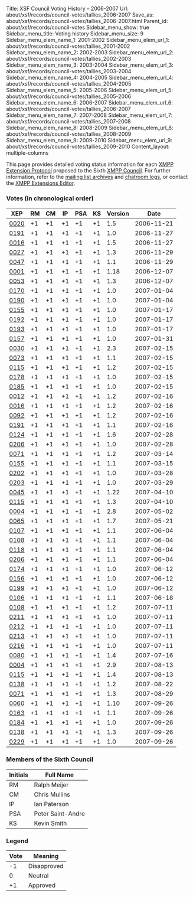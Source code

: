 Title: XSF Council Voting History – 2006-2007
Url: about/xsf/records/council-votes/tallies_2006-2007
Save_as: about/xsf/records/council-votes/tallies_2006-2007.html
Parent_id: about/xsf/records/council-votes
Sidebar_menu_show: true
Sidebar_menu_title: Voting history
Sidebar_menu_size: 9
Sidebar_menu_elem_name_1: 2001-2002
Sidebar_menu_elem_url_1: about/xsf/records/council-votes/tallies_2001-2002
Sidebar_menu_elem_name_2: 2002-2003
Sidebar_menu_elem_url_2: about/xsf/records/council-votes/tallies_2002-2003
Sidebar_menu_elem_name_3: 2003-2004
Sidebar_menu_elem_url_3: about/xsf/records/council-votes/tallies_2003-2004
Sidebar_menu_elem_name_4: 2004-2005
Sidebar_menu_elem_url_4: about/xsf/records/council-votes/tallies_2004-2005
Sidebar_menu_elem_name_5: 2005-2006
Sidebar_menu_elem_url_5: about/xsf/records/council-votes/tallies_2005-2006
Sidebar_menu_elem_name_6: 2006-2007
Sidebar_menu_elem_url_6: about/xsf/records/council-votes/tallies_2006-2007
Sidebar_menu_elem_name_7: 2007-2008
Sidebar_menu_elem_url_7: about/xsf/records/council-votes/tallies_2007-2008
Sidebar_menu_elem_name_8: 2008-2009
Sidebar_menu_elem_url_8: about/xsf/records/council-votes/tallies_2008-2009
Sidebar_menu_elem_name_9: 2009-2010
Sidebar_menu_elem_url_9: about/xsf/records/council-votes/tallies_2009-2010
Content_layout: multiple-columns

This page provides detailed voting status information for each [XMPP Extension Protocol] proposed to the Sixth [XMPP Council](2006-2007). For further information, refer to the [mailing list archives] and [chatroom logs], or contact the [XMPP Extensions Editor].

### Votes (in chronological order)

| XEP    | RM  | CM  | IP  | PSA | KS  | Version | Date       |
|--------|-----|-----|-----|-----|-----|---------|------------|
| [0020] | +1  | +1  | +1  | +1  | +1  | 1.5     | 2006-11-21 |
| [0191] | +1  | +1  | +1  | +1  | +1  | 1.0     | 2006-11-27 |
| [0016] | +1  | +1  | +1  | +1  | +1  | 1.5     | 2006-11-27 |
| [0027] | +1  | +1  | +1  | +1  | +1  | 1.3     | 2006-11-29 |
| [0047] | +1  | +1  | +1  | +1  | +1  | 1.1     | 2006-11-29 |
| [0001] | +1  | +1  | +1  | +1  | +1  | 1.18    | 2006-12-07 |
| [0053] | +1  | +1  | +1  | +1  | +1  | 1.3     | 2006-12-07 |
| [0170] | +1  | +1  | +1  | +1  | +1  | 1.0     | 2007-01-04 |
| [0190] | +1  | +1  | +1  | +1  | +1  | 1.0     | 2007-01-04 |
| [0155] | +1  | +1  | +1  | +1  | +1  | 1.0     | 2007-01-17 |
| [0192] | +1  | +1  | +1  | +1  | +1  | 1.0     | 2007-01-17 |
| [0193] | +1  | +1  | +1  | +1  | +1  | 1.0     | 2007-01-17 |
| [0157] | +1  | +1  | +1  | +1  | +1  | 1.0     | 2007-01-31 |
| [0030] | +1  | +1  | +1  | +1  | +1  | 2.3     | 2007-02-15 |
| [0073] | +1  | +1  | +1  | +1  | +1  | 1.1     | 2007-02-15 |
| [0115] | +1  | +1  | +1  | +1  | +1  | 1.2     | 2007-02-15 |
| [0178] | +1  | +1  | +1  | +1  | +1  | 1.0     | 2007-02-15 |
| [0185] | +1  | +1  | +1  | +1  | +1  | 1.0     | 2007-02-15 |
| [0012] | +1  | +1  | +1  | +1  | +1  | 1.2     | 2007-02-16 |
| [0016] | +1  | +1  | +1  | +1  | +1  | 1.2     | 2007-02-16 |
| [0092] | +1  | +1  | +1  | +1  | +1  | 1.2     | 2007-02-16 |
| [0191] | +1  | +1  | +1  | +1  | +1  | 1.1     | 2007-02-16 |
| [0124] | +1  | +1  | +1  | +1  | +1  | 1.6     | 2007-02-28 |
| [0206] | +1  | +1  | +1  | +1  | +1  | 1.0     | 2007-02-28 |
| [0071] | +1  | +1  | +1  | +1  | +1  | 1.2     | 2007-03-14 |
| [0155] | +1  | +1  | +1  | +1  | +1  | 1.1     | 2007-03-15 |
| [0202] | +1  | +1  | +1  | +1  | +1  | 1.0     | 2007-03-28 |
| [0203] | +1  | +1  | +1  | +1  | +1  | 1.0     | 2007-03-29 |
| [0045] | +1  | +1  | +1  | +1  | +1  | 1.22    | 2007-04-10 |
| [0115] | +1  | +1  | +1  | +1  | +1  | 1.3     | 2007-04-10 |
| [0004] | +1  | +1  | +1  | +1  | +1  | 2.8     | 2007-05-02 |
| [0065] | +1  | +1  | +1  | +1  | +1  | 1.7     | 2007-05-21 |
| [0107] | +1  | +1  | +1  | +1  | +1  | 1.1     | 2007-06-04 |
| [0108] | +1  | +1  | +1  | +1  | +1  | 1.1     | 2007-06-04 |
| [0118] | +1  | +1  | +1  | +1  | +1  | 1.1     | 2007-06-04 |
| [0206] | +1  | +1  | +1  | +1  | +1  | 1.1     | 2007-06-04 |
| [0174] | +1  | +1  | +1  | +1  | +1  | 1.0     | 2007-06-12 |
| [0156] | +1  | +1  | +1  | +1  | +1  | 1.0     | 2007-06-12 |
| [0199] | +1  | +1  | +1  | +1  | +1  | 1.0     | 2007-06-12 |
| [0106] | +1  | +1  | +1  | +1  | +1  | 1.1     | 2007-06-18 |
| [0108] | +1  | +1  | +1  | +1  | +1  | 1.2     | 2007-07-11 |
| [0211] | +1  | +1  | +1  | +1  | +1  | 1.0     | 2007-07-11 |
| [0212] | +1  | +1  | +1  | +1  | +1  | 1.0     | 2007-07-11 |
| [0213] | +1  | +1  | +1  | +1  | +1  | 1.0     | 2007-07-11 |
| [0216] | +1  | +1  | +1  | +1  | +1  | 1.0     | 2007-07-11 |
| [0080] | +1  | +1  | +1  | +1  | +1  | 1.4     | 2007-07-16 |
| [0004] | +1  | +1  | +1  | +1  | +1  | 2.9     | 2007-08-13 |
| [0115] | +1  | +1  | +1  | +1  | +1  | 1.4     | 2007-08-13 |
| [0138] | +1  | +1  | +1  | +1  | +1  | 1.2     | 2007-08-22 |
| [0071] | +1  | +1  | +1  | +1  | +1  | 1.3     | 2007-08-29 |
| [0060] | +1  | +1  | +1  | +1  | +1  | 1.10    | 2007-09-26 |
| [0163] | +1  | +1  | +1  | +1  | +1  | 1.1     | 2007-09-26 |
| [0184] | +1  | +1  | +1  | +1  | +1  | 1.0     | 2007-09-26 |
| [0138] | +1  | +1  | +1  | +1  | +1  | 1.3     | 2007-09-26 |
| [0229] | +1  | +1  | +1  | +1  | +1  | 1.0     | 2007-09-26 |

### Members of the Sixth Council

| Initials | Full Name         |
|----------|-------------------|
| RM       | Ralph Meijer      |
| CM       | Chris Mullins     |
| IP       | Ian Paterson      |
| PSA      | Peter Saint-Andre |
| KS       | Kevin Smith       |

### Legend

| Vote | Meaning      |
|------|--------------|
| -1   | Disapproved  |
| 0    | Neutral      |
| +1   | Approved     |

  [XMPP Extension Protocol]: /extensions/
  [XMPP Council]: /council/
  [mailing list archives]: http://mail.jabber.org/pipermail/council/
  [chatroom logs]: http://logs.jabber.org/council@conference.jabber.org/
  [XMPP Extensions Editor]: /extensions/editor.shtml
  [0020]: /extensions/xep-0020.html
  [0191]: /extensions/xep-0191.html
  [0016]: /extensions/xep-0016.html
  [0027]: /extensions/xep-0027.html
  [0047]: /extensions/xep-0047.html
  [0001]: /extensions/xep-0001.html
  [0053]: /extensions/xep-0053.html
  [0170]: /extensions/xep-0170.html
  [0190]: /extensions/xep-0190.html
  [0155]: /extensions/xep-0155.html
  [0192]: /extensions/xep-0192.html
  [0193]: /extensions/xep-0193.html
  [0157]: /extensions/xep-0157.html
  [0030]: /extensions/xep-0030.html
  [0073]: /extensions/xep-0073.html
  [0115]: /extensions/xep-0115.html
  [0178]: /extensions/xep-0178.html
  [0185]: /extensions/xep-0185.html
  [0012]: /extensions/xep-0012.html
  [0016]: /extensions/xep-0016.html
  [0092]: /extensions/xep-0092.html
  [0191]: /extensions/xep-0191.html
  [0124]: /extensions/xep-0124.html
  [0206]: /extensions/xep-0206.html
  [0071]: /extensions/xep-0071.html
  [0155]: /extensions/xep-0155.html
  [0202]: /extensions/xep-0202.html
  [0203]: /extensions/xep-0203.html
  [0045]: /extensions/xep-0045.html
  [0115]: /extensions/xep-0115.html
  [0004]: /extensions/xep-0004.html
  [0065]: /extensions/xep-0065.html
  [0107]: /extensions/xep-0107.html
  [0108]: /extensions/xep-0108.html
  [0118]: /extensions/xep-0118.html
  [0206]: /extensions/xep-0206.html
  [0174]: /extensions/xep-0174.html
  [0156]: /extensions/xep-0156.html
  [0199]: /extensions/xep-0199.html
  [0106]: /extensions/xep-0106.html
  [0211]: /extensions/xep-0211.html
  [0212]: /extensions/xep-0212.html
  [0213]: /extensions/xep-0213.html
  [0216]: /extensions/xep-0216.html
  [0080]: /extensions/xep-0080.html
  [0004]: /extensions/xep-0004.html
  [0115]: /extensions/xep-0115.html
  [0138]: /extensions/xep-0138.html
  [0071]: /extensions/xep-0071.html
  [0060]: /extensions/xep-0060.html
  [0163]: /extensions/xep-0163.html
  [0184]: /extensions/xep-0184.html
  [0229]: /extensions/xep-0229.html
